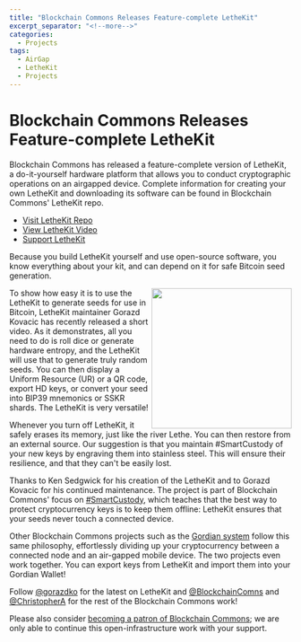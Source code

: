 ```yaml
---
title: "Blockchain Commons Releases Feature-complete LetheKit"
excerpt_separator: "<!--more-->"
categories:
  - Projects
tags:
  - AirGap
  - LetheKit
  - Projects
---
```


# Blockchain Commons Releases Feature-complete LetheKit

Blockchain Commons has released a feature-complete version of LetheKit, a do-it-yourself hardware platform that allows you to conduct cryptographic operations on an airgapped device. Complete information for creating your own LetheKit and downloading its software can be found in Blockchain Commons' LetheKit repo.

* [Visit LetheKit Repo](https://github.com/BlockchainCommons/bc-lethekit)
* [View LetheKit Video](https://www.youtube.com/watch?v=OSTQthcxsh0)
* [Support LetheKit](https://github.com/sponsors/BlockchainCommons)

Because you build LetheKit yourself and use open-source software, you know everything about your kit, and can depend on it for safe Bitcoin seed generation. 

<!--more-->

<img src="https://www.blockchaincommons.com/images/projects/lethekit.jpg" align="right" width=250>
To show how easy it is to use the LetheKit to generate seeds for use in Bitcoin, LetheKit maintainer Gorazd Kovacic has recently released a short video. As it demonstrates, all you need to do is roll dice or generate hardware entropy, and the LetheKit will use that to generate truly random seeds. You can then display a Uniform Resource (UR) or a QR code, export HD keys, or convert your seed into BIP39 mnemonics or SSKR shards. The LetheKit is very versatile!

Whenever you turn off LetheKit, it safely erases its memory, just like the river Lethe. You can then restore from an external source. Our suggestion is that you maintain #SmartCustody of your new keys by engraving them into stainless steel. This will ensure their resilience, and that they can't be easily lost.

Thanks to Ken Sedgwick for his creation of the LetheKit and to Gorazd Kovacic for his continued maintenance. The project is part of Blockchain Commons' focus on [#SmartCustody](https://www.smartcustody.com/index.html), which teaches that the best way to protect cryptocurrency keys is to keep them offline: LetheKit ensures that your seeds never touch a connected device.

Other Blockchain Commons projects such as the [Gordian system](https://github.com/BlockchainCommons/Gordian) follow this same philosophy, effortlessly dividing up your cryptocurrency between a connected node and an air-gapped mobile device. The two projects even work together. You can export keys from LetheKit and import them into your Gordian Wallet!

Follow [@gorazdko](https://twitter.com/gorazdko) for the latest on LetheKit and [@BlockchainComns](https://twitter.com/blockchaincomns) and [@ChristopherA](https://twitter.com/ChristopherA) for the rest of the Blockchain Commons work! 

Please also consider [becoming a patron of Blockchain Commons](https://github.com/sponsors/BlockchainCommons); we are only able to continue this open-infrastructure work with your support.
